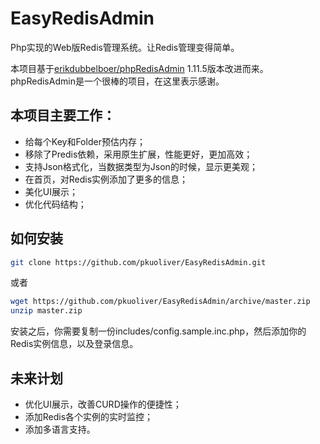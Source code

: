 # EasyRedisAdmin
Php实现的Web版Redis管理系统。让Redis管理变得简单。

本项目基于[erikdubbelboer/phpRedisAdmin](https://github.com/ErikDubbelboer/phpRedisAdmin) 1.11.5版本改进而来。phpRedisAdmin是一个很棒的项目，在这里表示感谢。

## 本项目主要工作：

* 给每个Key和Folder预估内存；
* 移除了Predis依赖，采用原生扩展，性能更好，更加高效；
* 支持Json格式化，当数据类型为Json的时候，显示更美观；
* 在首页，对Redis实例添加了更多的信息；
* 美化UI展示；
* 优化代码结构；

## 如何安装

~~~bash
git clone https://github.com/pkuoliver/EasyRedisAdmin.git
~~~

或者

~~~bash
wget https://github.com/pkuoliver/EasyRedisAdmin/archive/master.zip
unzip master.zip
~~~

安装之后，你需要复制一份includes/config.sample.inc.php，然后添加你的Redis实例信息，以及登录信息。

## 未来计划

* 优化UI展示，改善CURD操作的便捷性；
* 添加Redis各个实例的实时监控；
* 添加多语言支持。
